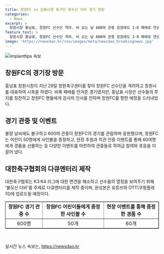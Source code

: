```yaml
---
title: 창원FC vs 김해시청 축구단 화두산 더비 경기 현장
categories:
  - News
excerpt: >
  창원시장 홍남표, 창원FC 선수단 격려. 비 오는 날 600여 관중 응원에도 2-0 패배로 연승 멈춰. 경기장에 어린이들을 위한 이벤트로 관중 호응 얻어. 홍 시장은 선수단 투지에 대해 자랑스러움을 표현하며, 창원FC 발전을 위한 미래 지원 약속. K3·K4 리그에 대한 편견 해소를 위해 불모산 더비 다큐멘터리 제작 중. (150자)
feature_text: >
  창원시장 홍남표, 창원FC 선수단 격려. 비 오는 날 600여 관중 응원에도 2-0 패배로 연승 멈춰. 경기장에 어린이들을 위한 이벤트로 관중 호응 얻어. 홍 시장은 선수단 투지에 대해 자랑스러움을 표현하며, 창원FC 발전을 위한 미래 지원 약속. K3·K4 리그에 대한 편견 해소를 위해 불모산 더비 다큐멘터리 제작 중. (150자)
image: 'https://newsdao.kr/res/images/meta/newsdao_breakingnews.jpg'
---
```


<p><img src="https://newsdao.kr/res/images/meta/newsdao_breakingnews.jpg" alt="implanttips 속보" /></p>

<h2 data-ke-size="size26">창원FC의 경기장 방문</h2>

<p data-ke-size="size16">홍남표 창원시장이 지난 29일 창원축구센터를 찾아 창원FC 선수단을 격려하고 창원시를 대표하여 시축을 하였다. 비록 패배를 안겨준 경기였지만, 홍남표 시장은 선수들의 투지를 칭찬하고 창원FC 팬들에게 감사의 인사를 전하며 창원FC를 향한 애정을 드러내었다.</p>

<h2 data-ke-size="size26">경기 관중 및 이벤트</h2>

<p data-ke-size="size16">불량 날씨에도 불구하고 600여 관중이 창원FC의 경기를 관람하며 응원했으며, 창원FC는 어린이 50명에게 사인볼을 증정하고, 현장 추첨과 직관 인증 이벤트를 통해 60여명에게 경품을 선물하는 등 다양한 이벤트를 마련하여 관중들로 하여금 참여와 호응을 이끌어 냈다.</p>

<h2 data-ke-size="size26">대한축구협회의 다큐멘터리 제작</h2>

<p data-ke-size="size16">대한축구협회는 K3·K4 리그에 대한 편견을 해소하고 선수들의 열정을 보여주기 위해 '불모산 더비'를 주제로 다큐멘터리를 제작 중이며, 완성본은 유튜브와 OTT(쿠팡플레이)에 업로드될 예정이다.</p>

<table style="width: 100%;" border="1">
<tbody>
<tr>
<td style="text-align: center; height: 17px;"><b>창원FC 경기 관중 수</b></td>
<td style="text-align: center; height: 17px;"><b>창원FC 어린이들에게 증정한 사인볼 수</b></td>
<td style="text-align: center; height: 17px;"><b>현장 이벤트를 통해 증정한 경품 수</b></td>
</tr>
<tr>
<td style="text-align: center; height: 17px;">600명</td>
<td style="text-align: center; height: 17px;">50개</td>
<td style="text-align: center; height: 17px;">60개</td>
</tr>
</tbody>
</table>

<p data-ke-size="size16">&nbsp;</p>
실시간 뉴스 속보는, <a href="https://newsdao.kr" rel="dofollow">https://newsdao.kr</a>


